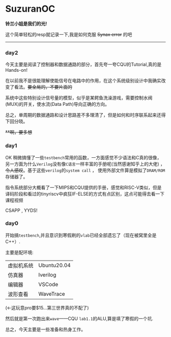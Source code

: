 <!--
 * @Author: LingZichao
 * @Date: 2022-04-21 02:33:04
 * @LastEditors: LingZichao
 * @LastEditTime: 2022-04-23 08:45:01
 * @FilePath: /SuzuranOC/README.md
 * @Description: 
 * 
 * Copyright (c) 2022 by LingZichao@bupt, All Rights Reserved. 
-->
# SuzuranOC

__铃兰小姐是我们的光!__

这个简单轻松的resp就记录一下,我是如何克服 ~~Synax error~~ 的吧

---
### day2
今天主要是阅读了控制器和数据通路的部分，首先夸一夸CQU的Tutorial,真的是Hands-on!

在以前我不是很能理解使能信号在电路中的作用，在这个系统级别设计中我确实改变了看法。~~要全局的，不要片面的~~

系统中这些特别设计信号量的模型，似乎是某鳄鱼洗澡游戏，需要控制水阀(MUX)的开关，使水流(Data Path)导向正确的方向。

总之，单周期的数据通路和设计思路差不多理清了，但是如何和时序联系起来还得下回分晓。

~~**啊，要多想~~

### day1
OK 稍微搞懂了一些`testbench`常用的函数，一方面感觉不少语法和C真的很像，另一方面为什么`Verilog`没有像`C语言`一样丰富的手册呢(当然感谢知乎上的大佬) ，~~令人感叹~~。基于这些`verilog`的`system call` ， 使用外部文件算是模拟了`DRAM/ROM`存储器了。

指令系统部分大概看了一下MIPS和CQU提供的手册，感觉和RISC-V类似，但是译码阶段和看过的tinyriscv中疯狂IF-ELSE的方式有点区别，这点可能得去看一下课程视频

CSAPP , YYDS!

### day0 
开始搞`testbench`,并且意识到寒假刷的`vlab`已经全部遗忘了（现在被窝里全是C++）.

主要是配环境:

|||
|---|---|
|虚拟机系统|Ubuntu20.04|
|仿真器|Iverilog|
|编辑器|VSCode|
|波形查看|WaveTrace|

(<-这玩意pro要$15...第三世界真的不配了)

然后就是第一次跑出来`wave`——CQU `lab1.1`的ALU,算是填了寒假的一个坑.

总之，今天主要是一些准备和热身工作。
